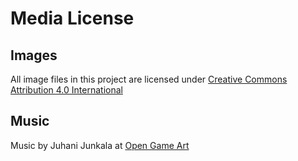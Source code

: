 # Media License

## Images

All image files in this project are licensed under [Creative Commons Attribution 4.0 International](https://choosealicense.com/licenses/cc-by-4.0/)

## Music

Music by Juhani Junkala at [Open Game Art](https://opengameart.org/content/5-chiptunes-action)